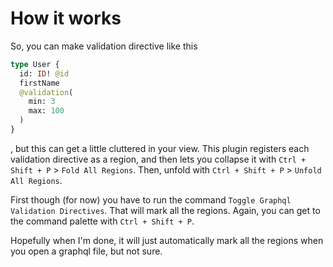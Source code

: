 # How it works

So, you can make validation directive like this

```graphql
type User {
  id: ID! @id
  firstName
  @validation(
    min: 3
    max: 100
  )
}
```

, but this can get a little cluttered in your view. This plugin registers each validation directive as a region, and then lets you collapse it with `Ctrl + Shift + P` > `Fold All Regions`. Then, unfold with `Ctrl + Shift + P` > `Unfold All Regions`.

First though (for now) you have to run the command `Toggle Graphql Validation Directives`. That will mark all the regions. Again, you can get to the command palette with `Ctrl + Shift + P`.

Hopefully when I'm done, it will just automatically mark all the regions when you open a graphql file, but not sure.